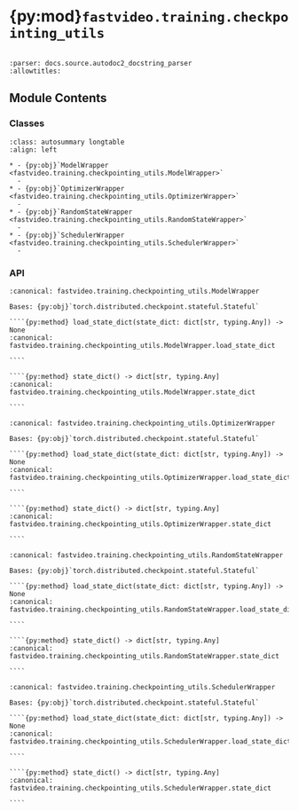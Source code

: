 # {py:mod}`fastvideo.training.checkpointing_utils`

```{py:module} fastvideo.training.checkpointing_utils
```

```{autodoc2-docstring} fastvideo.training.checkpointing_utils
:parser: docs.source.autodoc2_docstring_parser
:allowtitles:
```

## Module Contents

### Classes

````{list-table}
:class: autosummary longtable
:align: left

* - {py:obj}`ModelWrapper <fastvideo.training.checkpointing_utils.ModelWrapper>`
  -
* - {py:obj}`OptimizerWrapper <fastvideo.training.checkpointing_utils.OptimizerWrapper>`
  -
* - {py:obj}`RandomStateWrapper <fastvideo.training.checkpointing_utils.RandomStateWrapper>`
  -
* - {py:obj}`SchedulerWrapper <fastvideo.training.checkpointing_utils.SchedulerWrapper>`
  -
````

### API

`````{py:class} ModelWrapper(model: torch.nn.Module)
:canonical: fastvideo.training.checkpointing_utils.ModelWrapper

Bases: {py:obj}`torch.distributed.checkpoint.stateful.Stateful`

````{py:method} load_state_dict(state_dict: dict[str, typing.Any]) -> None
:canonical: fastvideo.training.checkpointing_utils.ModelWrapper.load_state_dict

````

````{py:method} state_dict() -> dict[str, typing.Any]
:canonical: fastvideo.training.checkpointing_utils.ModelWrapper.state_dict

````

`````

`````{py:class} OptimizerWrapper(model: torch.nn.Module, optimizer: torch.optim.Optimizer)
:canonical: fastvideo.training.checkpointing_utils.OptimizerWrapper

Bases: {py:obj}`torch.distributed.checkpoint.stateful.Stateful`

````{py:method} load_state_dict(state_dict: dict[str, typing.Any]) -> None
:canonical: fastvideo.training.checkpointing_utils.OptimizerWrapper.load_state_dict

````

````{py:method} state_dict() -> dict[str, typing.Any]
:canonical: fastvideo.training.checkpointing_utils.OptimizerWrapper.state_dict

````

`````

`````{py:class} RandomStateWrapper(noise_generator: torch.Generator | None = None)
:canonical: fastvideo.training.checkpointing_utils.RandomStateWrapper

Bases: {py:obj}`torch.distributed.checkpoint.stateful.Stateful`

````{py:method} load_state_dict(state_dict: dict[str, typing.Any]) -> None
:canonical: fastvideo.training.checkpointing_utils.RandomStateWrapper.load_state_dict

````

````{py:method} state_dict() -> dict[str, typing.Any]
:canonical: fastvideo.training.checkpointing_utils.RandomStateWrapper.state_dict

````

`````

`````{py:class} SchedulerWrapper(scheduler)
:canonical: fastvideo.training.checkpointing_utils.SchedulerWrapper

Bases: {py:obj}`torch.distributed.checkpoint.stateful.Stateful`

````{py:method} load_state_dict(state_dict: dict[str, typing.Any]) -> None
:canonical: fastvideo.training.checkpointing_utils.SchedulerWrapper.load_state_dict

````

````{py:method} state_dict() -> dict[str, typing.Any]
:canonical: fastvideo.training.checkpointing_utils.SchedulerWrapper.state_dict

````

`````
